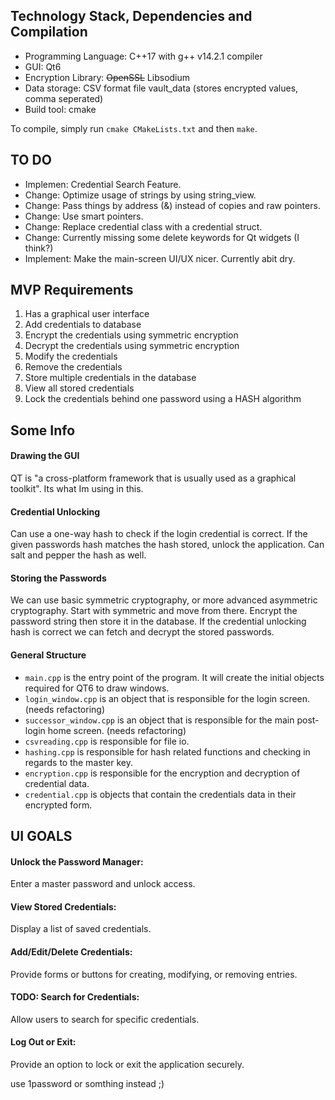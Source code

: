 ## Technology Stack, Dependencies and Compilation
- Programming Language: C++17 with g++ v14.2.1 compiler
- GUI: Qt6
- Encryption Library: ~~OpenSSL~~ Libsodium 
- Data storage: CSV format file vault_data (stores encrypted values, comma seperated)
- Build tool: cmake

To compile, simply run `cmake CMakeLists.txt` and then `make`. 

## TO DO
- Implemen: Credential Search Feature.
- Change: Optimize usage of strings by using string_view.
- Change: Pass things by address (&) instead of copies and raw pointers.
- Change: Use smart pointers.
- Change: Replace credential class with a credential struct.
- Change: Currently missing some delete keywords for Qt widgets (I think?)
- Implement: Make the main-screen UI/UX nicer. Currently abit dry.

## MVP Requirements
1. Has a graphical user interface
3. Add credentials  to database
4. Encrypt the credentials using symmetric encryption
5. Decrypt the credentials using symmetric encryption
6. Modify the credentials
7. Remove the credentials
8. Store multiple credentials in the database
9. View all stored credentials
10. Lock the credentials behind one password using a HASH algorithm


## Some Info
#### Drawing the GUI
QT is "a cross-platform framework that is usually used as a graphical toolkit". Its what Im using in this.

#### Credential Unlocking
Can use a one-way hash to check if the login credential is correct. If the given passwords hash matches the hash stored, unlock the application. Can salt and pepper the hash as well.

#### Storing the Passwords
We can use basic symmetric cryptography, or more advanced asymmetric cryptography. Start with symmetric and move from there. Encrypt the password string then store it in the database. If the credential unlocking hash is correct we can fetch and decrypt the stored passwords.

#### General Structure
- `main.cpp` is the entry point of the program. It will create the initial objects required for QT6 to draw windows.
- `login_window.cpp` is an object that is responsible for the login screen. (needs refactoring)
- `successor_window.cpp` is an object that is responsible for the main post-login home screen. (needs refactoring)
- `csvreading.cpp` is responsible for file io.
- `hashing.cpp` is responsible for hash related functions and checking in regards to the master key.
- `encryption.cpp` is responsible for the encryption and decryption of credential data.
- `credential.cpp` is objects that contain the credentials data in their encrypted form.

## UI GOALS

#### Unlock the Password Manager:
Enter a master password and unlock access.

#### View Stored Credentials:
Display a list of saved credentials.

#### Add/Edit/Delete Credentials:
Provide forms or buttons for creating, modifying, or removing entries.

#### TODO: Search for Credentials:    
Allow users to search for specific credentials.

#### Log Out or Exit:
Provide an option to lock or exit the application securely.

use 1password or somthing instead ;)
